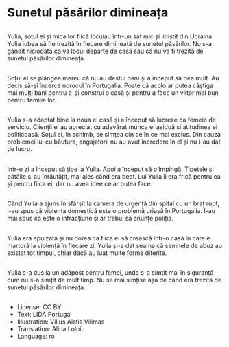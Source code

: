 # Sunetul păsărilor dimineața

##
Yulia, soțul ei și mica lor fiică locuiau într-un sat mic și liniștit din Ucraina. Yulia iubea să fie trezită în fiecare dimineață de sunetul păsărilor. Nu s-a gândit niciodată că va locui departe de casă sau că nu va fi trezită de sunetul păsărilor dimineața.

##
Soțul ei se plângea mereu că nu au destui bani și a început să bea mult. Au decis să-și încerce norocul în Portugalia. Poate că acolo ar putea câștiga mai mulți bani pentru a-și construi o casă și pentru a face un viitor mai bun pentru familia lor.

##
Yulia s-a adaptat bine la noua ei casă și a început să lucreze ca femeie de serviciu. Clienții ei au apreciat cu adevărat munca ei asiduă și atitudinea ei politicoasă. Soțul ei, în schimb, se simțea din ce în ce mai exclus. Din cauza problemei lui cu băutura, angajatorii nu au avut încredere în el și nu i-au dat de lucru.

##
Într-o zi a început să țipe la Yulia. Apoi a început să o împingă. Țipetele și bătăile s-au înrăutățit, mai ales când era beat. Lui Yulia îi era frică pentru ea și pentru fiica ei, dar nu avea idee ce ar putea face.

##
Când Yulia a ajuns în sfârșit la camera de urgență din spital cu un braț rupt, i-au spus că violența domestică este o problemă uriașă în Portugalia. I-au mai spus că este o infracțiune și ar trebui să anunțe poliția.

##
Yulia era epuizată și nu dorea ca fiica ei să crească într-o casă în care e martoră la violență în fiecare zi. Yulia și-a dat seama că semnele de abuz au existat tot timpul, chiar dacă au luat multe forme diferite.

##
Yulia s-a dus la un adăpost pentru femei, unde s-a simțit mai în siguranță cum nu s-a simțit de mult timp. Nu se mai simțise așa de când era trezită de sunetul păsărilor dimineața.

##
* License: CC BY
* Text: LIDA Portugal
* Illustration: Vilius Aistis Vilimas
* Translation: Alina Loloiu
* Language: ro
